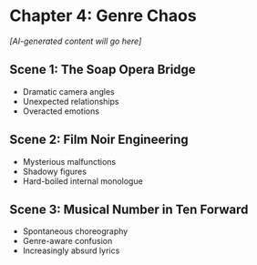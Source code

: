 # Chapter 4: Genre Chaos

*[AI-generated content will go here]*

## Scene 1: The Soap Opera Bridge
- Dramatic camera angles
- Unexpected relationships
- Overacted emotions

## Scene 2: Film Noir Engineering
- Mysterious malfunctions
- Shadowy figures
- Hard-boiled internal monologue

## Scene 3: Musical Number in Ten Forward
- Spontaneous choreography
- Genre-aware confusion
- Increasingly absurd lyrics 